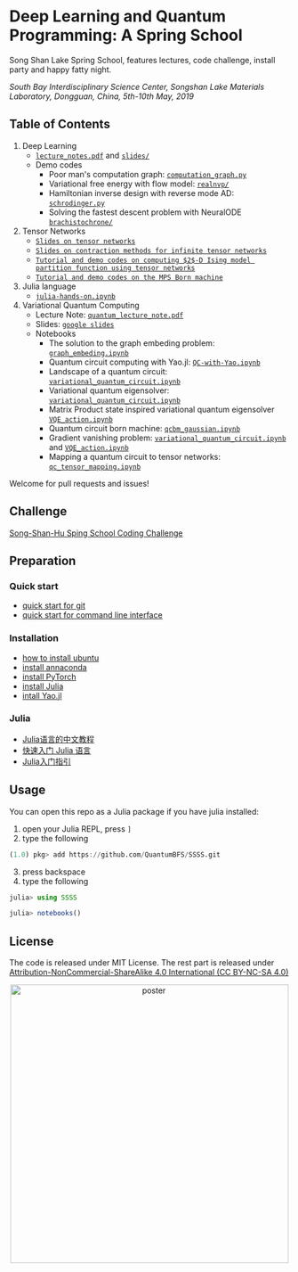 # Deep Learning and Quantum Programming: A Spring School

Song Shan Lake Spring School, features lectures, code challenge, install party and happy fatty night.

*South Bay Interdisciplinary Science Center, Songshan Lake Materials Laboratory, Dongguan, China,  5th-10th May, 2019*

## Table of Contents
1. Deep Learning
    * [`lecture_notes.pdf`](https://github.com/QuantumBFS/SSSS/blob/master/1_deep_learning/lecture_notes.pdf) and [`slides/`](https://github.com/QuantumBFS/SSSS/tree/master/1_deep_learning/slides)
    * Demo codes
        * Poor man's computation graph: [`computation_graph.py`](https://github.com/QuantumBFS/SSSS/blob/master/1_deep_learning/computation_graph.py)
        * Variational free energy with flow model: [`realnvp/`](https://github.com/QuantumBFS/SSSS/tree/master/1_deep_learning/realnvp)
        * Hamiltonian inverse design with reverse mode AD: [`schrodinger.py`](https://github.com/QuantumBFS/SSSS/blob/master/1_deep_learning/schrodinger.py)
        * Solving the fastest descent problem with NeuralODE [`brachistochrone/`](https://github.com/QuantumBFS/SSSS/tree/master/1_deep_learning/brachistochrone)
2. Tensor Networks
   * [`Slides on tensor networks`](https://github.com/QuantumBFS/SSSS/blob/master/2_tensor_network/Tutorial_tensor_network.pdf)
   * [`Slides on contraction methods for infinite tensor networks`](https://github.com/QuantumBFS/SSSS/blob/master/2_tensor_network/tensor_contraction_methods.pdf)
   * [`Tutorial and demo codes on computing $2$-D Ising model partition function using tensor networks`](https://github.com/QuantumBFS/SSSS/blob/master/2_tensor_network/tensor_contraction_simple.ipynb)
   * [`Tutorial and demo codes on the MPS Born machine`](https://github.com/QuantumBFS/SSSS/blob/master/2_tensor_network/mps_tutorial.ipynb)
3. Julia language
    * [`julia-hands-on.ipynb`](https://github.com/QuantumBFS/SSSS/blob/master/3_julia/julia-hands-on.ipynb)
4. Variational Quantum Computing
    * Lecture Note: [`quantum_lecture_note.pdf`](https://github.com/QuantumBFS/SSSS/blob/master/4_quantum/quantum_lecture_note.pdf)
    * Slides: [`google slides`](https://docs.google.com/presentation/d/1jUTpa8pB3jEOWDW1U0rDTDQ-kpri8j8S4y77GQCo3iM/edit?usp=sharing)
    * Notebooks
        * The solution to the graph embeding problem: [`graph_embeding.ipynb`](https://github.com/QuantumBFS/SSSS/blob/master/4_quantum/graph_embeding.ipynb)
        * Quantum circuit computing with Yao.jl: [`QC-with-Yao.ipynb`](https://github.com/QuantumBFS/SSSS/blob/master/4_quantum/QC-with-Yao.ipynb)
        * Landscape of a quantum circuit: [`variational_quantum_circuit.ipynb`](https://github.com/QuantumBFS/SSSS/blob/master/4_quantum/variational_quantum_circuit.ipynb)
        * Variational quantum eigensolver: [`variational_quantum_circuit.ipynb`](https://github.com/QuantumBFS/SSSS/blob/master/4_quantum/variational_quantum_circuit.ipynb)
        * Matrix Product state inspired variational quantum eigensolver [`VQE_action.ipynb`](https://github.com/QuantumBFS/SSSS/blob/master/4_quantum/VQE_action.ipynb)
        * Quantum circuit born machine: [`qcbm_gaussian.ipynb`](https://github.com/QuantumBFS/SSSS/blob/master/4_quantum/qcbm_gaussian.ipynb)
        * Gradient vanishing problem: [`variational_quantum_circuit.ipynb`](https://github.com/QuantumBFS/SSSS/blob/master/4_quantum/variational_quantum_circuit.ipynb) and [`VQE_action.ipynb`](https://github.com/QuantumBFS/SSSS/blob/master/4_quantum/VQE_action.ipynb)
        * Mapping a quantum circuit to tensor networks: [`qc_tensor_mapping.ipynb`](https://github.com/QuantumBFS/SSSS/blob/master/4_quantum/qc_tensor_mapping.ipynb)

Welcome for pull requests and issues!


## Challenge

[Song-Shan-Hu Sping School Coding Challenge](Challenge.md)

## Preparation

### Quick start

- [quick start for git](http://rogerdudler.github.io/git-guide/)
- [quick start for command line interface](https://www.makeuseof.com/tag/a-quick-guide-to-get-started-with-the-linux-command-line/)

### Installation
- [how to install ubuntu](https://tutorials.ubuntu.com/tutorial/tutorial-install-ubuntu-desktop)
- [install annaconda](https://www.anaconda.com/distribution/)
- [install PyTorch](https://pytorch.org/)
- [install Julia](https://julialang.org)
- [intall Yao.jl](https://github.com/QuantumBFS/Yao.jl#installation)

### Julia
- [Julia语言的中文教程](https://github.com/Roger-luo/TutorialZH.jl)
- [快速入门 Julia 语言](https://www.bilibili.com/video/av28248187?from=search&seid=5171149583764025744)
- [Julia入门指引](https://discourse.juliacn.com/t/topic/159)


## Usage

You can open this repo as a Julia package if you have julia installed:

1. open your Julia REPL, press `]`
2. type the following

```julia
(1.0) pkg> add https://github.com/QuantumBFS/SSSS.git
```

3. press backspace
4. type the following

```julia
julia> using SSSS

julia> notebooks()
```

## License

The code is released under MIT License. The rest part is released under [Attribution-NonCommercial-ShareAlike 4.0 International (CC BY-NC-SA 4.0)](https://creativecommons.org/licenses/by-nc-sa/4.0/)

<p align="center">
<img align="middle" src="_assets/SongShanHu2019.jpeg" width="500" alt="poster"/>
</p>
